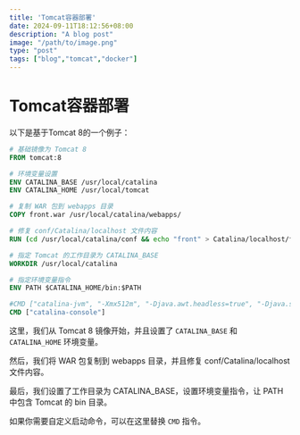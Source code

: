 ```yaml
---
title: 'Tomcat容器部署'
date: 2024-09-11T18:12:56+08:00
description: "A blog post"
image: "/path/to/image.png"
type: "post"
tags: ["blog","tomcat","docker"]
---
```


# Tomcat容器部署
以下是基于Tomcat 8的一个例子：
```Dockerfile
# 基础镜像为 Tomcat 8
FROM tomcat:8

# 环境变量设置
ENV CATALINA_BASE /usr/local/catalina
ENV CATALINA_HOME /usr/local/tomcat

# 复制 WAR 包到 webapps 目录
COPY front.war /usr/local/catalina/webapps/

# 修复 conf/Catalina/localhost 文件内容
RUN (cd /usr/local/catalina/conf && echo "front" > Catalina/localhost/front.xml)

# 指定 Tomcat 的工作目录为 CATALINA_BASE
WORKDIR /usr/local/catalina

# 指定环境变量指令
ENV PATH $CATALINA_HOME/bin:$PATH

#CMD ["catalina-jvm", "-Xmx512m", "-Djava.awt.headless=true", "-Djava.security.egd=/dev/urandom", "start"]
CMD ["catalina-console"]
```

这里，我们从 Tomcat 8 镜像开始，并且设置了 `CATALINA_BASE` 和 `CATALINA_HOME` 环境变量。

然后，我们将 WAR 包复制到 webapps 目录，并且修复 conf/Catalina/localhost 文件内容。

最后，我们设置了工作目录为 CATALINA_BASE，设置环境变量指令，让 PATH 中包含 Tomcat 的 bin 目录。

如果你需要自定义启动命令，可以在这里替换 `CMD` 指令。
